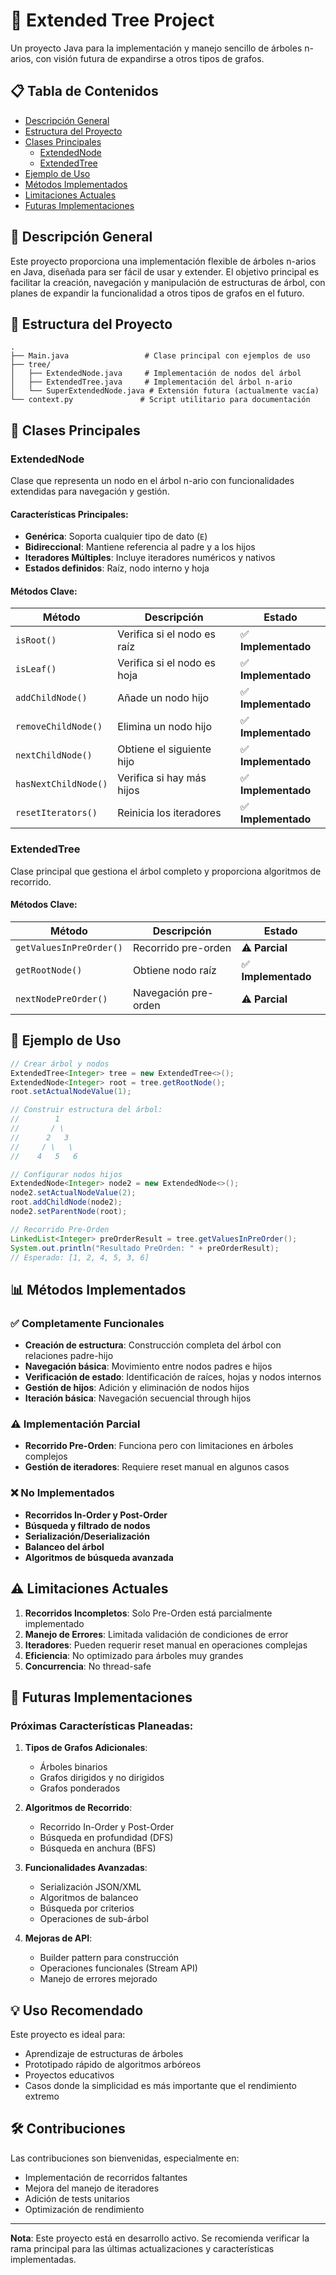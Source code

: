 # 🌳 Extended Tree Project

Un proyecto Java para la implementación y manejo sencillo de árboles n-arios, con visión futura de expandirse a otros tipos de grafos.

## 📋 Tabla de Contenidos

- [Descripción General](#descripción-general)
- [Estructura del Proyecto](#estructura-del-proyecto)
- [Clases Principales](#clases-principales)
  - [ExtendedNode](#extendednode)
  - [ExtendedTree](#extendedtree)
- [Ejemplo de Uso](#ejemplo-de-uso)
- [Métodos Implementados](#métodos-implementados)
- [Limitaciones Actuales](#limitaciones-actuales)
- [Futuras Implementaciones](#futuras-implementaciones)

## 🎯 Descripción General

Este proyecto proporciona una implementación flexible de árboles n-arios en Java, diseñada para ser fácil de usar y extender. El objetivo principal es facilitar la creación, navegación y manipulación de estructuras de árbol, con planes de expandir la funcionalidad a otros tipos de grafos en el futuro.

## 📁 Estructura del Proyecto

```
.
├── Main.java                 # Clase principal con ejemplos de uso
├── tree/
│   ├── ExtendedNode.java     # Implementación de nodos del árbol
│   ├── ExtendedTree.java     # Implementación del árbol n-ario
│   └── SuperExtendedNode.java # Extensión futura (actualmente vacía)
└── context.py               # Script utilitario para documentación
```

## 🔧 Clases Principales

### ExtendedNode<E>

Clase que representa un nodo en el árbol n-ario con funcionalidades extendidas para navegación y gestión.

#### Características Principales:
- **Genérica**: Soporta cualquier tipo de dato (`E`)
- **Bidireccional**: Mantiene referencia al padre y a los hijos
- **Iteradores Múltiples**: Incluye iteradores numéricos y nativos
- **Estados definidos**: Raíz, nodo interno y hoja

#### Métodos Clave:

| Método | Descripción | Estado |
|--------|-------------|---------|
| `isRoot()` | Verifica si el nodo es raíz | ✅ **Implementado** |
| `isLeaf()` | Verifica si el nodo es hoja | ✅ **Implementado** |
| `addChildNode()` | Añade un nodo hijo | ✅ **Implementado** |
| `removeChildNode()` | Elimina un nodo hijo | ✅ **Implementado** |
| `nextChildNode()` | Obtiene el siguiente hijo | ✅ **Implementado** |
| `hasNextChildNode()` | Verifica si hay más hijos | ✅ **Implementado** |
| `resetIterators()` | Reinicia los iteradores | ✅ **Implementado** |

### ExtendedTree<E>

Clase principal que gestiona el árbol completo y proporciona algoritmos de recorrido.

#### Métodos Clave:

| Método | Descripción | Estado |
|--------|-------------|---------|
| `getValuesInPreOrder()` | Recorrido pre-orden | ⚠️ **Parcial** |
| `getRootNode()` | Obtiene nodo raíz | ✅ **Implementado** |
| `nextNodePreOrder()` | Navegación pre-orden | ⚠️ **Parcial** |

## 🚀 Ejemplo de Uso

```java
// Crear árbol y nodos
ExtendedTree<Integer> tree = new ExtendedTree<>();
ExtendedNode<Integer> root = tree.getRootNode();
root.setActualNodeValue(1);

// Construir estructura del árbol:
//        1
//       / \
//      2   3
//     / \   \
//    4   5   6

// Configurar nodos hijos
ExtendedNode<Integer> node2 = new ExtendedNode<>();
node2.setActualNodeValue(2);
root.addChildNode(node2);
node2.setParentNode(root);

// Recorrido Pre-Orden
LinkedList<Integer> preOrderResult = tree.getValuesInPreOrder();
System.out.println("Resultado PreOrden: " + preOrderResult);
// Esperado: [1, 2, 4, 5, 3, 6]
```

## 📊 Métodos Implementados

### ✅ Completamente Funcionales

- **Creación de estructura**: Construcción completa del árbol con relaciones padre-hijo
- **Navegación básica**: Movimiento entre nodos padres e hijos
- **Verificación de estado**: Identificación de raíces, hojas y nodos internos
- **Gestión de hijos**: Adición y eliminación de nodos hijos
- **Iteración básica**: Navegación secuencial through hijos

### ⚠️ Implementación Parcial

- **Recorrido Pre-Orden**: Funciona pero con limitaciones en árboles complejos
- **Gestión de iteradores**: Requiere reset manual en algunos casos

### ❌ No Implementados

- **Recorridos In-Order y Post-Order**
- **Búsqueda y filtrado de nodos**
- **Serialización/Deserialización**
- **Balanceo del árbol**
- **Algoritmos de búsqueda avanzada**

## ⚠️ Limitaciones Actuales

1. **Recorridos Incompletos**: Solo Pre-Orden está parcialmente implementado
2. **Manejo de Errores**: Limitada validación de condiciones de error
3. **Iteradores**: Pueden requerir reset manual en operaciones complejas
4. **Eficiencia**: No optimizado para árboles muy grandes
5. **Concurrencia**: No thread-safe

## 🔮 Futuras Implementaciones

### Próximas Características Planeadas:

1. **Tipos de Grafos Adicionales**:
   - Árboles binarios
   - Grafos dirigidos y no dirigidos
   - Grafos ponderados

2. **Algoritmos de Recorrido**:
   - Recorrido In-Order y Post-Order
   - Búsqueda en profundidad (DFS)
   - Búsqueda en anchura (BFS)

3. **Funcionalidades Avanzadas**:
   - Serialización JSON/XML
   - Algoritmos de balanceo
   - Búsqueda por criterios
   - Operaciones de sub-árbol

4. **Mejoras de API**:
   - Builder pattern para construcción
   - Operaciones funcionales (Stream API)
   - Manejo de errores mejorado

## 💡 Uso Recomendado

Este proyecto es ideal para:
- Aprendizaje de estructuras de árboles
- Prototipado rápido de algoritmos arbóreos
- Proyectos educativos
- Casos donde la simplicidad es más importante que el rendimiento extremo

## 🛠️ Contribuciones

Las contribuciones son bienvenidas, especialmente en:
- Implementación de recorridos faltantes
- Mejora del manejo de iteradores
- Adición de tests unitarios
- Optimización de rendimiento

---

**Nota**: Este proyecto está en desarrollo activo. Se recomienda verificar la rama principal para las últimas actualizaciones y características implementadas.
